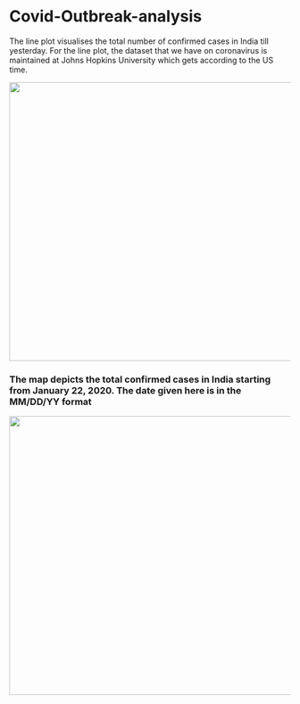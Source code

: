 # Covid-Outbreak-analysis

The line plot visualises the total number of confirmed cases in India till yesterday. For the line plot, the dataset that we have on coronavirus is maintained at Johns Hopkins University which gets according to the US time.
<p align="center">
  <img src="Covid-Outbreak-analysis/img/Screenshot 2021-07-03 064455.jpg"  width="900" height="500"/>
</p>


<h3>The map depicts the total confirmed cases in India starting from January 22, 2020. The date given here is in the MM/DD/YY format</h3>
<p align="center">
    <img src="Covid-Outbreak-analysis/img/Screenshot 2021-07-03 063832.jpg" width="900" height="500">
  </p>
